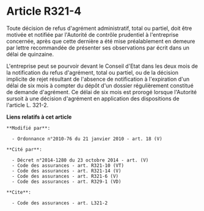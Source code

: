# Article R321-4

Toute décision de refus d'agrément administratif, total ou partiel, doit être motivée et notifiée par l'Autorité de contrôle
prudentiel à l'entreprise concernée, après que cette dernière a été mise préalablement en demeure par lettre recommandée de
présenter ses observations par écrit dans un délai de quinzaine.

L'entreprise peut se pourvoir devant le Conseil d'Etat dans les deux mois de la notification du refus d'agrément, total ou
partiel, ou de la décision implicite de rejet résultant de l'absence de notification à l'expiration d'un délai de six mois à
compter du dépôt d'un dossier régulièrement constitué de demande d'agrément. Ce délai de six mois est prorogé lorsque
l'Autorité sursoit à une décision d'agrément en application des dispositions de l'article L. 321-2.

**Liens relatifs à cet article**

	**Modifié par**:

	  - Ordonnance n°2010-76 du 21 janvier 2010 - art. 18 (V)

	**Cité par**:

	  - Décret n°2014-1280 du 23 octobre 2014 - art. (V)
	  - Code des assurances - art. R321-10 (VT)
	  - Code des assurances - art. R321-14 (V)
	  - Code des assurances - art. R321-6 (V)
	  - Code des assurances - art. R329-1 (VD)

	**Cite**:

	  - Code des assurances - art. L321-2
